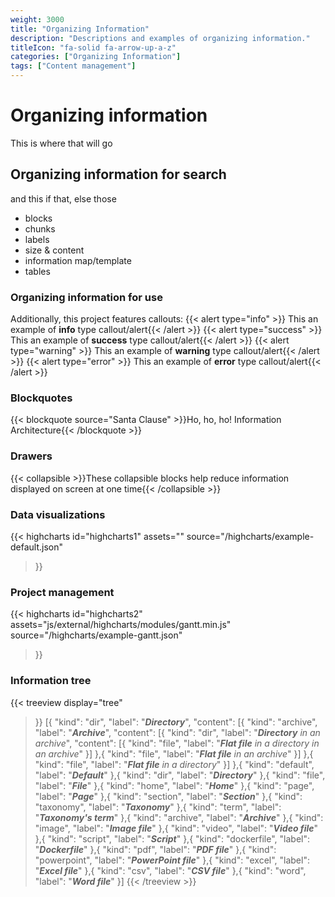 ```yaml
---
weight: 3000
title: "Organizing Information"
description: "Descriptions and examples of organizing information."
titleIcon: "fa-solid fa-arrow-up-a-z"
categories: ["Organizing Information"]
tags: ["Content management"]
---
```

# Organizing information
This is where that will go

## Organizing information for search

and this if that, else those
* blocks
* chunks
* labels
* size & content
* information map/template
* tables

### Organizing information for use

Additionally, this project features callouts:
{{< alert type="info" >}} This an example of **info** type callout/alert{{< /alert >}}
{{< alert type="success" >}} This an example of **success** type callout/alert{{< /alert >}}
{{< alert type="warning" >}} This an example of **warning** type callout/alert{{< /alert >}}
{{< alert type="error" >}} This an example of **error** type callout/alert{{< /alert >}}

### Blockquotes

{{< blockquote source="Santa Clause" >}}Ho, ho, ho! Information Architecture{{< /blockquote >}}

### Drawers

{{< collapsible >}}These collapsible blocks help reduce information displayed on screen at one time{{< /collapsible >}} 

### Data visualizations
{{< highcharts
  id="highcharts1"
  assets=""
  source="/highcharts/example-default.json"
>}}

### Project management

{{< highcharts
  id="highcharts2"
  assets="js/external/highcharts/modules/gantt.min.js"
  source="/highcharts/example-gantt.json"
>}}

### Information tree

{{< treeview
    display="tree"
>}}
[{
    "kind": "dir",
    "label": "***Directory***",
    "content": [{
            "kind": "archive",
            "label": "***Archive***",
            "content": [{
                    "kind": "dir",
                    "label": "***Directory** in an archive*",
                    "content": [{
                            "kind": "file",
                            "label": "***Flat file** in a directory in an archive*"
                        }]
                },{
                    "kind": "file",
                    "label": "***Flat file** in an archive*"
                }]
        },{
            "kind": "file",
            "label": "***Flat file** in a directory*"
        }]
},{
    "kind": "default",
    "label": "***Default***"
},{
    "kind": "dir",
    "label": "***Directory***"
},{
    "kind": "file",
    "label": "***File***"
},{
    "kind": "home",
    "label": "***Home***"
},{
    "kind": "page",
    "label": "***Page***"
},{
    "kind": "section",
    "label": "***Section***"
},{
    "kind": "taxonomy",
    "label": "***Taxonomy***"
},{
    "kind": "term",
    "label": "***Taxonomy's term***"
},{
    "kind": "archive",
    "label": "***Archive***"
},{
    "kind": "image",
    "label": "***Image file***"
},{
    "kind": "video",
    "label": "***Video file***"
},{
    "kind": "script",
    "label": "***Script***"
},{
    "kind": "dockerfile",
    "label": "***Dockerfile***"
},{
    "kind": "pdf",
    "label": "***PDF file***"
},{
    "kind": "powerpoint",
    "label": "***PowerPoint file***"
},{
    "kind": "excel",
    "label": "***Excel file***"
},{
    "kind": "csv",
    "label": "***CSV file***"
},{
    "kind": "word",
    "label": "***Word file***"
}]
{{< /treeview >}}
